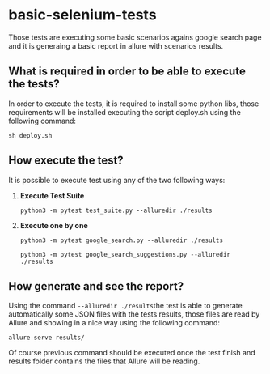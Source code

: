 # basic-selenium-tests
Those tests are executing some basic scenarios agains google search page and it is generaing a basic report in allure with scenarios results. 

## What is required in order to be able to execute the tests?
In order to execute the tests, it is required to install some python libs, those requirements will be installed executing the script  deploy.sh using the following command:

`sh deploy.sh`

## How execute the test?
It is possible to execute test using any of the two following ways:

 1. **Execute Test Suite**
    
    `python3 -m pytest test_suite.py --alluredir ./results`

 2. **Execute one by one**
 
    `python3 -m pytest google_search.py --alluredir ./results`

    `python3 -m pytest google_search_suggestions.py --alluredir ./results`
 
## How generate and see the report?
Using the command `--alluredir ./results`the test is able to generate automatically some JSON files with the tests results, those files are read by Allure and showing in a nice way using the following command:

`allure serve results/`

Of course previous command should be executed once the test finish and results folder contains the files that Allure will be reading.

